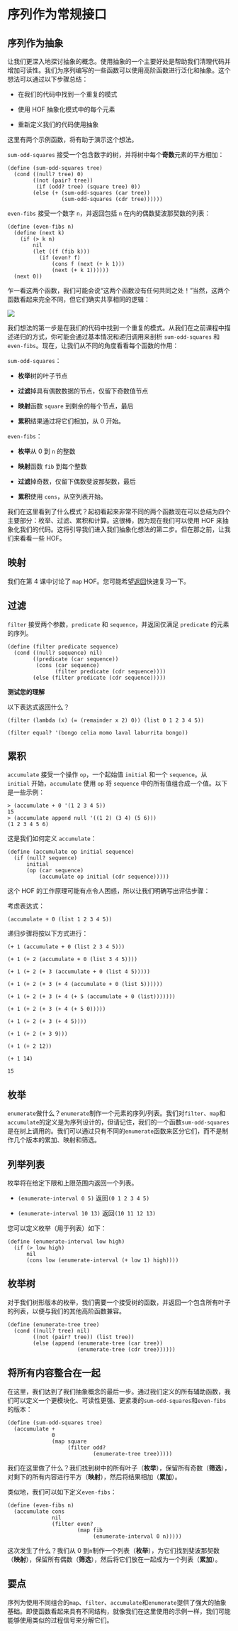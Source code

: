 # 序列作为常规接口

## 序列作为抽象

让我们更深入地探讨抽象的概念。使用抽象的一个主要好处是帮助我们清理代码并增加可读性。我们为序列编写的一些函数可以使用高阶函数进行泛化和抽象。这个想法可以通过以下步骤总结：

+   在我们的代码中找到一个重复的模式

+   使用 HOF 抽象化模式中的每个元素

+   重新定义我们的代码使用抽象

这里有两个示例函数，将有助于演示这个想法。

`sum-odd-squares` 接受一个包含数字的树，并将树中每个**奇数**元素的平方相加：

```
(define (sum-odd-squares tree)
  (cond ((null? tree) 0)  
        ((not (pair? tree))
         (if (odd? tree) (square tree) 0))
        (else (+ (sum-odd-squares (car tree))
                 (sum-odd-squares (cdr tree)))))) 
```

`even-fibs` 接受一个数字 `n`，并返回包括 `n` 在内的偶数斐波那契数的列表：

```
(define (even-fibs n)
  (define (next k)
    (if (> k n)
        nil
        (let ((f (fib k)))
          (if (even? f)
              (cons f (next (+ k 1)))
              (next (+ k 1))))))
  (next 0)) 
```

乍一看这两个函数，我们可能会说“这两个函数没有任何共同之处！”当然，这两个函数看起来完全不同，但它们确实共享相同的逻辑：

![](img/2be0131620e5880b328720c924f164fb.jpg)

我们想法的第一步是在我们的代码中找到一个重复的模式。从我们在之前课程中描述递归的方式，你可能会通过基本情况和递归调用来剖析 `sum-odd-squares` 和 `even-fibs`。现在，让我们从不同的角度看看每个函数的作用：

`sum-odd-squares`：

+   **枚举**树的叶子节点

+   **过滤**掉具有偶数数据的节点，仅留下奇数值节点

+   **映射**函数 `square` 到剩余的每个节点，最后

+   **累积**结果通过将它们相加，从 0 开始。

`even-fibs`：

+   **枚举**从 0 到 `n` 的整数

+   **映射**函数 `fib` 到每个整数

+   **过滤**掉奇数，仅留下偶数斐波那契数，最后

+   **累积**使用 `cons`，从空列表开始。

我们在这里看到了什么模式？起初看起来非常不同的两个函数现在可以总结为四个主要部分：枚举、过滤、累积和计算。这很棒，因为现在我们可以使用 HOF 来抽象化我们的代码。这将引导我们进入我们抽象化想法的第二步。但在那之前，让我们来看看一些 HOF。

## 映射

我们在第 4 课中讨论了 `map` HOF。您可能希望[返回](http://localhost:8000/textbook/representing-sequences.html#sub3)快速复习一下。

## 过滤

`filter` 接受两个参数，`predicate` 和 `sequence`，并返回仅满足 `predicate` 的元素的序列。

```
(define (filter predicate sequence)
  (cond ((null? sequence) nil)
        ((predicate (car sequence))
         (cons (car sequence)
               (filter predicate (cdr sequence))))
        (else (filter predicate (cdr sequence))))) 
```

**测试您的理解**

以下表达式返回什么？

```
(filter (lambda (x) (= (remainder x 2) 0)) (list 0 1 2 3 4 5)) 
```

```
(filter equal? '(bongo celia momo laval laburrita bongo)) 
```

## 累积

`accumulate` 接受一个操作 `op`，一个起始值 `initial` 和一个 `sequence`。从 `initial` 开始，`accumulate` 使用 `op` 将 `sequence` 中的所有值组合成一个值。以下是一些示例：

```
> (accumulate + 0 '(1 2 3 4 5))
15
> (accumulate append null '((1 2) (3 4) (5 6)))
(1 2 3 4 5 6) 
```

这是我们如何定义 `accumulate`：

```
(define (accumulate op initial sequence)
  (if (null? sequence)
      initial
      (op (car sequence)
          (accumulate op initial (cdr sequence))))) 
```

这个 HOF 的工作原理可能有点令人困惑，所以让我们明确写出评估步骤：

考虑表达式：

`(accumulate + 0 (list 1 2 3 4 5))`

递归步骤将按以下方式进行：

`(+ 1 (accumulate + 0 (list 2 3 4 5)))`

`(+ 1 (+ 2 (accumulate + 0 (list 3 4 5))))`

`(+ 1 (+ 2 (+ 3 (accumulate + 0 (list 4 5)))))`

`(+ 1 (+ 2 (+ 3 (+ 4 (accumulate + 0 (list 5))))))`

`(+ 1 (+ 2 (+ 3 (+ 4 (+ 5 (accumulate + 0 (list)))))))`

`(+ 1 (+ 2 (+ 3 (+ 4 (+ 5 0)))))`

`(+ 1 (+ 2 (+ 3 (+ 4 5))))`

`(+ 1 (+ 2 (+ 3 9)))`

`(+ 1 (+ 2 12))`

`(+ 1 14)`

`15`

## 枚举

`enumerate`做什么？`enumerate`制作一个元素的序列/列表。我们对`filter`、`map`和`accumulate`的定义是为序列设计的，但请记住，我们的一个函数`sum-odd-squares`是在树上调用的。我们可以通过只有不同的`enumerate`函数来区分它们，而不是制作几个版本的累加、映射和筛选。

## 列举列表

枚举将在给定下限和上限范围内返回一个列表。

+   `(enumerate-interval 0 5)` 返回`(0 1 2 3 4 5)`

+   `(enumerate-interval 10 13)` 返回`(10 11 12 13)`

您可以定义枚举（用于列表）如下：

```
(define (enumerate-interval low high)
  (if (> low high)
      nil
      (cons low (enumerate-interval (+ low 1) high)))) 
```

## 枚举树

对于我们树形版本的枚举，我们需要一个接受树的函数，并返回一个包含所有叶子的列表，以便与我们的其他高阶函数兼容。

```
(define (enumerate-tree tree)
  (cond ((null? tree) nil)
        ((not (pair? tree)) (list tree))
        (else (append (enumerate-tree (car tree))
                      (enumerate-tree (cdr tree)))))) 
```

## 将所有内容整合在一起

在这里，我们达到了我们抽象概念的最后一步。通过我们定义的所有辅助函数，我们可以定义一个更模块化、可读性更强、更紧凑的`sum-odd-squares`和`even-fibs`的版本：

```
(define (sum-odd-squares tree)
  (accumulate +
              0
              (map square
                   (filter odd?
                           (enumerate-tree tree))))) 
```

我们在这里做了什么？我们找到树中的所有叶子（**枚举**），保留所有奇数（**筛选**），对剩下的所有内容进行平方（**映射**），然后将结果相加（**累加**）。

类似地，我们可以如下定义`even-fibs`：

```
(define (even-fibs n)
  (accumulate cons
              nil
              (filter even?
                      (map fib
                           (enumerate-interval 0 n))))) 
```

这次发生了什么？我们从 0 到`n`制作一个列表（**枚举**），为它们找到斐波那契数（**映射**），保留所有偶数（**筛选**），然后将它们放在一起成为一个列表（**累加**）。

## 要点

序列为使用不同组合的`map`、`filter`、`accumulate`和`enumerate`提供了强大的抽象基础。即使函数看起来具有不同结构，就像我们在这里使用的示例一样，我们可能能够使用类似的过程信号来分解它们。
